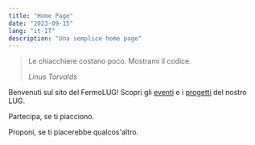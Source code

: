 ```yaml
---
title: "Home Page"
date: "2023-09-15"
lang: "it-IT"
description: "Una semplice home page"
---
```

> Le chiacchiere costano poco.
> Mostrami il codice.
> 
> <footer><cite>Linus Torvalds</cite></footer>

Benvenuti sul sito del FermoLUG! Scopri gli [eventi](/calendario.html) e i [progetti](/progetti.html) del nostro LUG.

Partecipa, se ti piacciono.

Proponi, se ti piacerebbe qualcos'altro.
